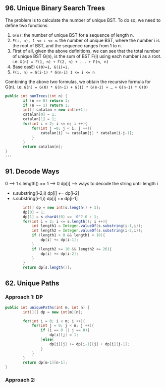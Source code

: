 ## 96. Unique Binary Search Trees

The problem is to calculate the number of unique BST. To do so, we need to define two functions:

1. `G(n)`: the number of unique BST for a sequence of length n.
2. `F(i, n), 1 <= i <= n`: the number of unique BST, where the number i is the root of BST, and the sequence ranges from 1 to n.
3. First of all, given the above definitions, we can see that the total number of unique BST G(n), is the sum of BST F(i) using each number i as a root.
   i.e.
   `G(n) = F(1, n) + F(2, n) + ... + F(n, n)`
4. Base casE: `G(0)=1, G(1)=1. `
5. `F(i, n) = G(i-1) * G(n-i) 1 <= i <= n `

Combining the above two formulas, we obtain the recursive formula for G(n). i.e.
`G(n) = G(0) * G(n-1) + G(1) * G(n-2) + … + G(n-1) * G(0) `

```java
public int numTrees(int n) {
        if (n == 0) return 1;
        if (n == 1) return 1;
        int[] catalan = new int[n+1];
        catalan[0] = 1;
        catalan[1] = 1;
        for(int i = 2; i <= n; i ++){
            for(int j =0; j < i; j ++){
                catalan[i] += catalan[j] * catalan[i-j-1];
            }
        }
        return catalan[n];
}
···
```

## 91. Decode Ways

0 --> 1
s.length() == 1 --> 0
dp[i] --> ways to decode the string until length i

- s.substring(i-2,i) dp[i] += dp[i-2]
- s.substring(i-1,i) dp[i] += dp[i-1]

```java
        int[] dp = new int[s.length() + 1];
        dp[0] = 1;
        dp[1] = s.charAt(0) == '0'? 0 : 1;
        for(int i = 2; i <= s.length(); i ++){
            int length1 = Integer.valueOf(s.substring(i-1,i));
            int length2 = Integer.valueOf(s.substring(i-2,i));
            if (length1 > 0 && length1 < 10){
                dp[i] += dp[i-1];
            }
            if (length2 >= 10 && length2 <= 26){
                dp[i] += dp[i-2];
            }
        }
        return dp[s.length()];
```

## 62. Unique Paths

### Approach 1: DP

```java
public int uniquePaths(int m, int n) {
        int[][] dp = new int[m][n];

        for(int i = 0; i < m; i ++){
            for(int j = 0; j < n; j ++){
                if (i == 0 || j == 0){
                    dp[i][j] = 1;
                }else{
                    dp[i][j] += dp[i-1][j] + dp[i][j-1];
                }
            }
        }
        return dp[m-1][n-1];
}
```

### Approach 2:
